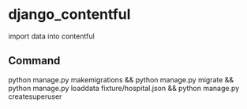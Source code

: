# django_contentful
import data into contentful

## Command
python manage.py makemigrations && python manage.py migrate && python manage.py loaddata fixture/hospital.json && python manage.py createsuperuser

